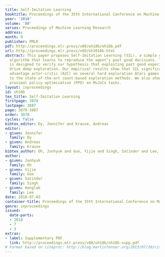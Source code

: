 ```yaml
---
title: Self-Imitation Learning
booktitle: Proceedings of the 35th International Conference on Machine Learning
year: '2018'
volume: '80'
series: Proceedings of Machine Learning Research
address: 
month: 0
publisher: PMLR
pdf: http://proceedings.mlr.press/v80/oh18b/oh18b.pdf
url: http://proceedings.mlr.press/v80/oh2018b.html
abstract: This paper proposes Self-Imitation Learning (SIL), a simple off-policy actor-critic
  algorithm that learns to reproduce the agent’s past good decisions. This algorithm
  is designed to verify our hypothesis that exploiting past good experiences can indirectly
  drive deep exploration. Our empirical results show that SIL significantly improves
  advantage actor-critic (A2C) on several hard exploration Atari games and is competitive
  to the state-of-the-art count-based exploration methods. We also show that SIL improves
  proximal policy optimization (PPO) on MuJoCo tasks.
layout: inproceedings
id: oh18b
tex_title: Self-Imitation Learning
firstpage: 3878
lastpage: 3887
page: 3878-3887
order: 3878
cycles: false
bibtex_editor: Dy, Jennifer and Krause, Andreas
editor:
- given: Jennifer
  family: Dy
- given: Andreas
  family: Krause
bibtex_author: Oh, Junhyuk and Guo, Yijie and Singh, Satinder and Lee, Honglak
author:
- given: Junhyuk
  family: Oh
- given: Yijie
  family: Guo
- given: Satinder
  family: Singh
- given: Honglak
  family: Lee
date: 2018-07-03
container-title: Proceedings of the 35th International Conference on Machine Learning
genre: inproceedings
issued:
  date-parts:
  - 2018
  - 7
  - 3
extras:
- label: Supplementary PDF
  link: http://proceedings.mlr.press/v80/oh18b/oh18b-supp.pdf
# Format based on citeproc: http://blog.martinfenner.org/2013/07/30/citeproc-yaml-for-bibliographies/
---
```

